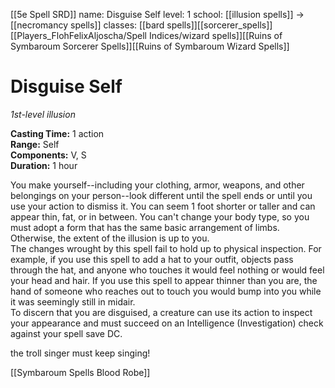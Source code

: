 [[5e Spell SRD]]
name: Disguise Self
level: 1
school: [[illusion spells]] ->[[necromancy spells]]
classes: [[bard spells]][[sorcerer_spells]][[Players_FlohFelixAljoscha/Spell Indices/wizard spells]][[Ruins of Symbaroum Sorcerer Spells]][[Ruins of Symbaroum Wizard Spells]]

# Disguise Self 
_1st-level illusion_ 

**Casting Time:** 1 action    
**Range:** Self    
**Components:** V, S    
**Duration:** 1 hour 

You make yourself--including your clothing, armor, weapons, and other belongings on your person--look different until the spell ends or until you use your action to dismiss it. You can seem 1 foot shorter or taller and can appear thin, fat, or in between. You can't change your body type, so you must adopt a form that has the same basic arrangement of limbs. Otherwise, the extent of the illusion is up to you.    
The changes wrought by this spell fail to hold up to physical inspection. For example, if you use this spell to add a hat to your outfit, objects pass through the hat, and anyone who touches it would feel nothing or would feel your head and hair. If you use this spell to appear thinner than you are, the hand of someone who reaches out to touch you would bump into you while it was seemingly still in midair.    
To discern that you are disguised, a creature can use its action to inspect your appearance and must succeed on an Intelligence (Investigation) check against your spell save DC. 

the troll singer must keep singing!
 
[[Symbaroum Spells Blood Robe]]